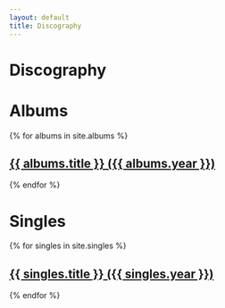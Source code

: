 ```yaml
---
layout: default
title: Discography
---
```

<h1>Discography</h1>

<h1>Albums</h1>
{% for albums in site.albums %}
  <h2><a href="{{ albums.url }}">{{ albums.title }} ({{ albums.year }})</a></h2>
{% endfor %}

<h1>Singles</h1>
{% for singles in site.singles %}
  <h2><a href="{{ singles.url }}">{{ singles.title }} ({{ singles.year }})</a></h2>
{% endfor %}

